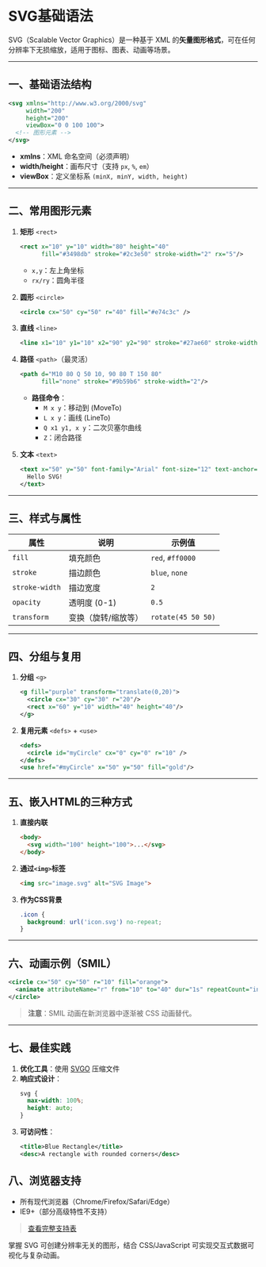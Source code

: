 # SVG基础语法

SVG（Scalable Vector Graphics）是一种基于 XML 的**矢量图形格式**，可在任何分辨率下无损缩放，适用于图标、图表、动画等场景。

---

## 一、基础语法结构
```svg
<svg xmlns="http://www.w3.org/2000/svg" 
     width="200" 
     height="200" 
     viewBox="0 0 100 100">
  <!-- 图形元素 -->
</svg>
```
- **xmlns**：XML 命名空间（必须声明）
- **width/height**：画布尺寸（支持 `px`, `%`, `em`）
- **viewBox**：定义坐标系 `(minX, minY, width, height)`

---

## 二、常用图形元素
1. **矩形** `<rect>`
   ```svg
   <rect x="10" y="10" width="80" height="40" 
         fill="#3498db" stroke="#2c3e50" stroke-width="2" rx="5"/>
   ```
    - `x,y`：左上角坐标
    - `rx/ry`：圆角半径

2. **圆形** `<circle>`
   ```svg
   <circle cx="50" cy="50" r="40" fill="#e74c3c" />
   ```

3. **直线** `<line>`
   ```svg
   <line x1="10" y1="10" x2="90" y2="90" stroke="#27ae60" stroke-width="3"/>
   ```

4. **路径** `<path>`（最灵活）
   ```svg
   <path d="M10 80 Q 50 10, 90 80 T 150 80" 
         fill="none" stroke="#9b59b6" stroke-width="2"/>
   ```
    - **路径命令**：
        - `M x y`：移动到 (MoveTo)
        - `L x y`：画线 (LineTo)
        - `Q x1 y1, x y`：二次贝塞尔曲线
        - `Z`：闭合路径

5. **文本** `<text>`
   ```svg
   <text x="50" y="50" font-family="Arial" font-size="12" text-anchor="middle" fill="#333">
     Hello SVG!
   </text>
   ```

---

## 三、样式与属性
| 属性             | 说明         | 示例值                |
|----------------|------------|--------------------|
| `fill`         | 填充颜色       | `red`, `#ff0000`   |
| `stroke`       | 描边颜色       | `blue`, `none`     |
| `stroke-width` | 描边宽度       | `2`                |
| `opacity`      | 透明度 (0-1)  | `0.5`              |
| `transform`    | 变换（旋转/缩放等） | `rotate(45 50 50)` |

---

## 四、分组与复用
1. **分组** `<g>`
   ```svg
   <g fill="purple" transform="translate(0,20)">
     <circle cx="30" cy="30" r="20"/>
     <rect x="60" y="10" width="40" height="40"/>
   </g>
   ```

2. **复用元素** `<defs>` + `<use>`
   ```svg
   <defs>
     <circle id="myCircle" cx="0" cy="0" r="10" />
   </defs>
   <use href="#myCircle" x="50" y="50" fill="gold"/>
   ```

---

## 五、嵌入HTML的三种方式
1. **直接内联**
   ```html
   <body>
     <svg width="100" height="100">...</svg>
   </body>
   ```

2. **通过`<img>`标签**
   ```html
   <img src="image.svg" alt="SVG Image">
   ```

3. **作为CSS背景**
   ```css
   .icon {
     background: url('icon.svg') no-repeat;
   }
   ```

---

## 六、动画示例（SMIL）
```svg
<circle cx="50" cy="50" r="10" fill="orange">
  <animate attributeName="r" from="10" to="40" dur="1s" repeatCount="indefinite"/>
</circle>
```
> **注意**：SMIL 动画在新浏览器中逐渐被 CSS 动画替代。

---

## 七、最佳实践
1. **优化工具**：使用 [SVGO](https://github.com/svg/svgo) 压缩文件
2. **响应式设计**：
   ```css
   svg {
     max-width: 100%;
     height: auto;
   }
   ```
3. **可访问性**：
   ```svg
   <title>Blue Rectangle</title>
   <desc>A rectangle with rounded corners</desc>
   ```


## 八、浏览器支持
- 所有现代浏览器（Chrome/Firefox/Safari/Edge）
- IE9+（部分高级特性不支持）

> [查看完整支持表](https://caniuse.com/svg)

掌握 SVG 可创建分辨率无关的图形，结合 CSS/JavaScript 可实现交互式数据可视化与复杂动画。
